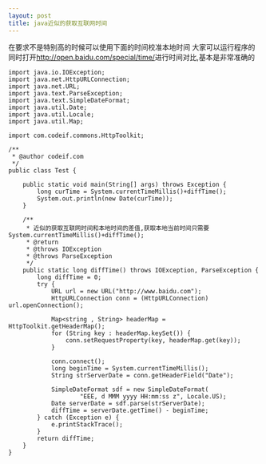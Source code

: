 ```yaml
---
layout: post
title: java近似的获取互联网时间
---
```


在要求不是特别高的时候可以使用下面的时间校准本地时间
大家可以运行程序的同时打开<http://open.baidu.com/special/time/>进行时间对比,基本是非常准确的

    import java.io.IOException;
    import java.net.HttpURLConnection;
    import java.net.URL;
    import java.text.ParseException;
    import java.text.SimpleDateFormat;
    import java.util.Date;
    import java.util.Locale;
    import java.util.Map;

    import com.codeif.commons.HttpToolkit;

    /**
     * @author codeif.com
     */
    public class Test {

        public static void main(String[] args) throws Exception {
            long curTime = System.currentTimeMillis()+diffTime();
            System.out.println(new Date(curTime));
        }

        /**
         * 近似的获取互联网时间和本地时间的差值,获取本地当前时间只需要System.currentTimeMillis()+diffTime();
         * @return
         * @throws IOException
         * @throws ParseException
         */
        public static long diffTime() throws IOException, ParseException {
            long diffTime = 0;
            try {
                URL url = new URL("http://www.baidu.com");
                HttpURLConnection conn = (HttpURLConnection) url.openConnection();

                Map<string , String> headerMap = HttpToolkit.getHeaderMap();
                for (String key : headerMap.keySet()) {
                    conn.setRequestProperty(key, headerMap.get(key));
                }
                
                conn.connect();
                long beginTime = System.currentTimeMillis();
                String strServerDate = conn.getHeaderField("Date");

                SimpleDateFormat sdf = new SimpleDateFormat(
                        "EEE, d MMM yyyy HH:mm:ss z", Locale.US);
                Date serverDate = sdf.parse(strServerDate);
                diffTime = serverDate.getTime() - beginTime;
            } catch (Exception e) {
                e.printStackTrace();
            }
            return diffTime;
        }
    }
